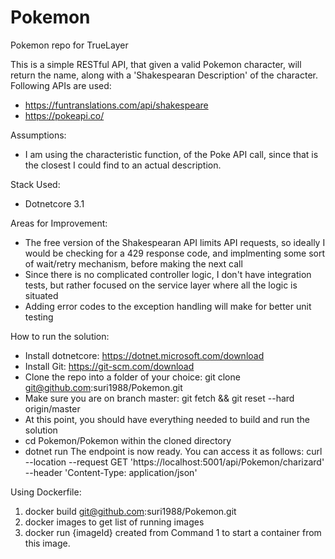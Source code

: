 # Pokemon
Pokemon repo for TrueLayer

This is a simple RESTful API, that given a valid Pokemon character, will return the name, along with a 'Shakespearan Description' of the character. 
Following APIs are used:
- https://funtranslations.com/api/shakespeare
- https://pokeapi.co/

Assumptions:
- I am using the characteristic function, of the Poke API call, since that is the closest I could find to an actual description.

Stack Used:
- Dotnetcore 3.1

Areas for Improvement:
- The free version of the Shakespearan API limits API requests, so ideally I would be checking for a 429 response code, and implmenting some sort of wait/retry mechanism,
before making the next call
- Since there is no complicated controller logic, I don't have integration tests, but rather focused on the service layer where all the logic is situated
- Adding error codes to the exception handling will make for better unit testing

How to run the solution:
- Install dotnetcore: https://dotnet.microsoft.com/download
- Install Git: https://git-scm.com/download
- Clone the repo into a folder of your choice: git clone git@github.com:suri1988/Pokemon.git
- Make sure you are on branch master: git fetch && git reset --hard origin/master
- At this point, you should have everything needed to build and run the solution
- cd Pokemon/Pokemon within the cloned directory
- dotnet run
The endpoint is now ready. You can access it as follows:
curl --location --request GET 'https://localhost:5001/api/Pokemon/charizard' \
--header 'Content-Type: application/json'

Using Dockerfile:
1) docker build git@github.com:suri1988/Pokemon.git
2) docker images to get list of running images
3) docker run {imageId} created from Command 1 to start a container from this image. 
